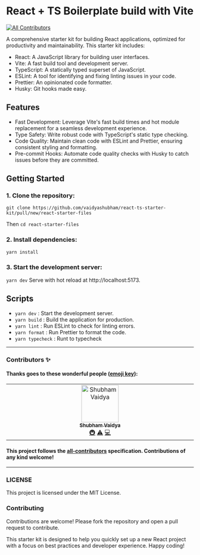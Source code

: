 # React + TS Boilerplate build with Vite

<!-- ALL-CONTRIBUTORS-BADGE:START - Do not remove or modify this section -->
[![All Contributors](https://img.shields.io/badge/all_contributors-2-orange.svg?style=flat-square)](#contributors-)
<!-- ALL-CONTRIBUTORS-BADGE:END -->

A comprehensive starter kit for building React applications, optimized for productivity and maintainability. This starter kit includes:

-   React: A JavaScript library for building user interfaces.
-   Vite: A fast build tool and development server.
-   TypeScript: A statically typed superset of JavaScript.
-   ESLint: A tool for identifying and fixing linting issues in your code.
-   Prettier: An opinionated code formatter.
-   Husky: Git hooks made easy.

## Features

-   Fast Development: Leverage Vite's fast build times and hot module replacement for a seamless development experience.
-   Type Safety: Write robust code with TypeScript's static type checking.
-   Code Quality: Maintain clean code with ESLint and Prettier, ensuring consistent styling and formatting.
-   Pre-commit Hooks: Automate code quality checks with Husky to catch issues before they are committed.

## Getting Started

### 1. Clone the repository:

`git clone https://github.com/vaidyashubham/react-ts-starter-kit/pull/new/react-starter-files`

Then `cd react-starter-files`

### 2. Install dependencies:

`yarn install`

### 3. Start the development server:

`yarn dev`
Serve with hot reload at http://localhost:5173.

## Scripts

-   `yarn dev` : Start the development server.
-   `yarn build` : Build the application for production.
-   `yarn lint` : Run ESLint to check for linting errors.
-   `yarn format` : Run Prettier to format the code.
-   `yarn typecheck` : Runt to typecheck

---

### Contributors ✨

#### Thanks goes to these wonderful people ([emoji key](https://allcontributors.org/docs/en/emoji-key)):

<table>
  <tbody>
    <tr>
      <td align="center" valign="top" width="14.28%"><a href="https://shubhamvaidya.netlify.app/"><img src="https://avatars.githubusercontent.com/u/42665352?v=4?s=100" width="100px;" alt="Shubham Vaidya"/><br /><sub><b>Shubham Vaidya</b></sub></a><br /><a href="#infra-vaidyashubham" title="Infrastructure (Hosting, Build-Tools, etc)">🚇</a> <a href="https://github.com/vaidyashubham/react-ts-starter-kit/commits?author=vaidyashubham" title="Tests">⚠️</a> <a href="https://github.com/vaidyashubham/react-ts-starter-kit/commits?author=vaidyashubham" title="Code">💻</a></td>
    </tr>
  </tbody>
</table>

#### This project follows the [all-contributors](https://github.com/all-contributors/all-contributors) specification. Contributions of any kind welcome!

---

### LICENSE

This project is licensed under the MIT License.

### Contributing

Contributions are welcome! Please fork the repository and open a pull request to contribute.

This starter kit is designed to help you quickly set up a new React project with a focus on best practices and developer experience. Happy coding!
